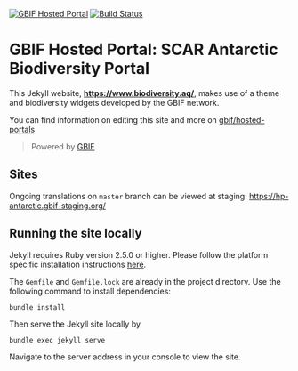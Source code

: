 [![GBIF Hosted Portal](https://docs.gbif.org/style/gbif-hosted-portal.svg)](https://github.com/gbif/hosted-portals)
[![Build Status](https://builds.gbif.org/job/hp-antarctic/badge/icon)](https://builds.gbif.org/job/hp-antarctic/lastBuild/console)
<!-- License badge example: [![CC BY-SA 4.0](https://img.shields.io/badge/License-CC%20BY%2D-SA%204.0-lightgrey.svg)](https://creativecommons.org/licenses/by-sa/4.0/) -->

# GBIF Hosted Portal: SCAR Antarctic Biodiversity Portal

This Jekyll website, **https://www.biodiversity.aq/**, makes use of a theme and biodiversity widgets developed by the GBIF network.

You can find information on editing this site and more on [gbif/hosted-portals](https://github.com/gbif/hosted-portals)

> Powered by [GBIF](https://www.gbif.org/)

## Sites

Ongoing translations on `master` branch can be viewed at staging: https://hp-antarctic.gbif-staging.org/

## Running the site locally

Jekyll requires Ruby version 2.5.0 or higher. Please follow the platform specific installation instructions [here](https://jekyllrb.com/docs/installation/).

The `Gemfile` and `Gemfile.lock` are already in the project directory. Use the following command to install dependencies:

```
bundle install
```

Then serve the Jekyll site locally by

```
bundle exec jekyll serve
```

Navigate to the server address in your console to view the site.
